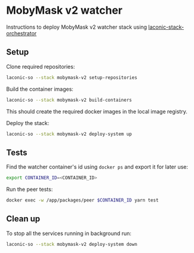 # MobyMask v2 watcher

Instructions to deploy MobyMask v2 watcher stack using [laconic-stack-orchestrator](/README.md#install)

## Setup

Clone required repositories:

```bash
laconic-so --stack mobymask-v2 setup-repositories
```

Build the container images:

```bash
laconic-so --stack mobymask-v2 build-containers
```

This should create the required docker images in the local image registry.

Deploy the stack:

```bash
laconic-so --stack mobymask-v2 deploy-system up
```

## Tests

Find the watcher container's id using `docker ps` and export it for later use:

```bash
export CONTAINER_ID=<CONTAINER_ID>
```

Run the peer tests:

```bash
docker exec -w /app/packages/peer $CONTAINER_ID yarn test
```

## Clean up

To stop all the services running in background run:

```bash
laconic-so --stack mobymask-v2 deploy-system down
```
